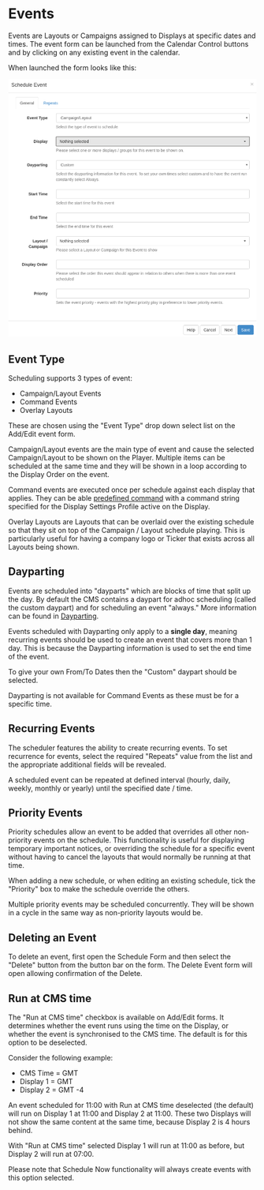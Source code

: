 <!--toc=scheduling-->

# Events

Events are Layouts or Campaigns assigned to Displays at specific dates and
times. The event form can be launched from the Calendar Control buttons and by
clicking on any existing event in the calendar.

When launched the form looks like this:

![Scheduling Form](img/scheduling_add_event.png)

## Event Type

Scheduling supports 3 types of event:

 - Campaign/Layout Events
 - Command Events
 - Overlay Layouts

These are chosen using the "Event Type" drop down select list on the Add/Edit
event form.

Campaign/Layout events are the main type of event and cause the selected
Campaign/Layout to be shown on the Player. Multiple items can be scheduled at
the same time and they will be shown in a loop according to the Display Order on
the event.

Command events are executed once per schedule against each display that applies.
They can be able [predefined command](displays_commands.html) with a command
string specified for the Display Settings Profile active on the Display.

Overlay Layouts are Layouts that can be overlaid over the existing schedule so
that they sit on top of the Campaign / Layout schedule playing. This is
particularly useful for having a company logo or Ticker that exists across all
Layouts being shown.

## Dayparting
Events are scheduled into "dayparts" which are blocks of time that split up the
day. By default the CMS contains a daypart for adhoc scheduling (called the custom
daypart) and for scheduling an event "always." More information can be found in 
[Dayparting](scheduling_dayparting.html).

Events scheduled with Dayparting only apply to a **single day**, meaning recurring
events should be used to create an event that covers more than 1 day. This is because
the Dayparting information is used to set the end time of the event.

To give your own From/To Dates then the "Custom" daypart should be selected.

Dayparting is not available for Command Events as these must be for a specific time.

## Recurring Events

The scheduler features the ability to create recurring events. To set recurrence
for events, select the required  "Repeats" value from the list and the
appropriate additional fields will be revealed.

A scheduled event can be repeated at defined interval (hourly, daily, weekly,
monthly or yearly) until the  specified date / time.

## Priority Events

Priority schedules allow an event to be added that overrides all other
non-priority events on the schedule. This  functionality is useful for
displaying temporary important notices, or overriding the schedule for a
specific event  without having to cancel the layouts that would normally be
running at that time.

When adding a new schedule, or when editing an existing schedule, tick the
"Priority" box to make the schedule  override the others.

Multiple priority events may be scheduled concurrently. They will be shown in a
cycle in the same way as non-priority  layouts would be.

## Deleting an Event

To delete an event, first open the Schedule Form and then select the "Delete"
button from the button bar on the form.  The Delete Event form will open
allowing confirmation of the Delete.


## Run at CMS time

The "Run at CMS time" checkbox is available on Add/Edit forms. It determines whether the
event runs using the time on the Display, or whether the event is synchronised to the 
CMS time. The default is for this option to be deselected.

Consider the following example:

 - CMS Time = GMT
 - Display 1 = GMT
 - Display 2 = GMT -4
 
An event scheduled for 11:00 with Run at CMS time deselected (the default) will run on
Display 1 at 11:00 and Display 2 at 11:00. These two Displays will not show the same 
content at the same time, because Display 2 is 4 hours behind.

With "Run at CMS time" selected Display 1 will run at 11:00 as before, but Display 2 will 
run at 07:00.

Please note that Schedule Now functionality will always create events with this option
selected.